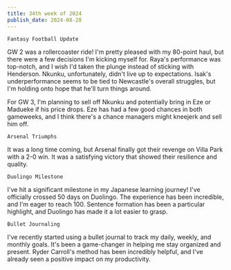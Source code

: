```yaml
---
title: 34th week of 2024
publish_date: 2024-08-28
---
```


`Fantasy Football Update`

GW 2 was a rollercoaster ride! I'm pretty pleased with my 80-point haul, but there were a few decisions I'm kicking myself for. Raya's performance was top-notch, and I wish I'd taken the plunge instead of sticking with Henderson. Nkunku, unfortunately, didn't live up to expectations. Isak's underperformance seems to be tied to Newcastle's overall struggles, but I'm holding onto hope that he'll turn things around.

For GW 3, I'm planning to sell off Nkunku and potentially bring in Eze or Madueke if his price drops. Eze has had a few good chances in both gameweeks, and I think there's a chance managers might kneejerk and sell him off.

`Arsenal Triumphs`

It was a long time coming, but Arsenal finally got their revenge on Villa Park with a 2-0 win. It was a satisfying victory that showed their resilience and quality.

`Duolingo Milestone`

I've hit a significant milestone in my Japanese learning journey! I've officially crossed 50 days on Duolingo. The experience has been incredible, and I'm eager to reach 100. Sentence formation has been a particular highlight, and Duolingo has made it a lot easier to grasp.

`Bullet Journaling`

I've recently started using a bullet journal to track my daily, weekly, and monthly goals. It's been a game-changer in helping me stay organized and present. Ryder Carroll's method has been incredibly helpful, and I've already seen a positive impact on my productivity.








